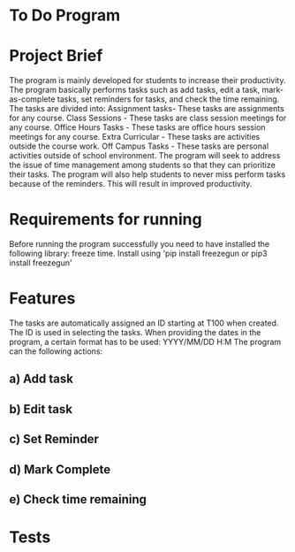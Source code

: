 # To Do Program

# Project Brief
The program is mainly developed for students to increase their productivity. The program basically performs tasks such as add tasks, edit a task, mark-as-complete tasks, set reminders for tasks, and check the time remaining.
The tasks are divided into:
Assignment tasks- These tasks are assignments for any course.
Class Sessions - These tasks are class session meetings for any course.
Office Hours Tasks - These tasks are office hours session meetings for any course.
Extra Curricular - These tasks are activities outside the course work.
Off Campus Tasks - These tasks are personal activities outside of school environment. 
The program will seek to address the issue of time management among students so that they can prioritize their tasks. The program will also help students to never miss perform tasks because of the reminders. This will result in improved productivity. 

# Requirements for running
Before running the program successfully you need to have installed the following library:
freeze time. Install using
    'pip install freezegun or pip3 install freezegun'

# Features
The tasks are automatically assigned an ID starting at T100 when created. The ID is used in selecting the tasks. 
When providing the dates in the program, a certain format has to be used: YYYY/MM/DD H:M
The program can the following actions:
## a) Add task
## b) Edit task
## c) Set Reminder
## d) Mark Complete
## e) Check time remaining


# Tests



